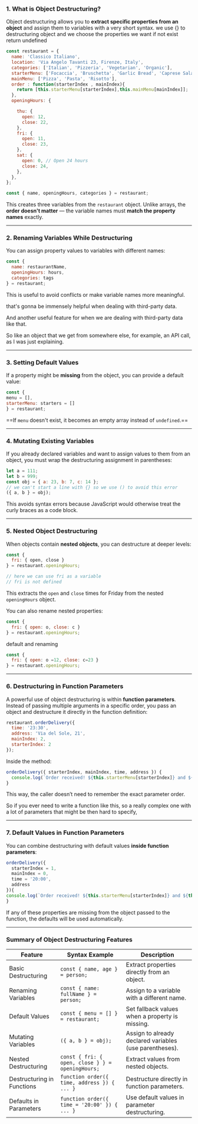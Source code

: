 ### **1. What is Object Destructuring?**

Object destructuring allows you to **extract specific properties from an object** and assign them to variables with a very short syntax.
we use {} to destructuring object and we choose the properties we want if not exist return undefined

```js
const restaurant = {
  name: 'Classico Italiano',
  location: 'Via Angelo Tavanti 23, Firenze, Italy',
  categories: ['Italian', 'Pizzeria', 'Vegetarian', 'Organic'],
  starterMenu: ['Focaccia', 'Bruschetta', 'Garlic Bread', 'Caprese Salad'],
  mainMenu: ['Pizza', 'Pasta', 'Risotto'],
  order : function(starterIndex , mainIndex){
    return [this.starterMenu[starterIndex],this.mainMenu[mainIndex]];
  },
  openingHours: {

    thu: {
      open: 12,
      close: 22,
    },
    fri: {
      open: 11,
      close: 23,
    },
    sat: {
      open: 0, // Open 24 hours
      close: 24,
    },
  },
};

const { name, openingHours, categories } = restaurant;
```
This creates three variables from the `restaurant` object. Unlike arrays, the **order doesn't matter** — the variable names must **match the property names** exactly.

---

### **2. Renaming Variables While Destructuring**

You can assign property values to variables with different names:

```js
const {
  name: restaurantName,
  openingHours: hours,
  categories: tags
} = restaurant;

```

This is useful to avoid conflicts or make variable names more meaningful.

that's gonna be immensely helpful when dealing with third-party data. 

And another useful feature for when we are dealing with third-party data like that. 

So like an object that we get from somewhere else, for example, an API call, as I was just explaining.

---

### **3. Setting Default Values**

If a property might be **missing** from the object, you can provide a default value:

```js
const { 
menu = [],
starterMenu: starters = [] 
} = restaurant;
```

==If `menu` doesn't exist, it becomes an empty array instead of `undefined`.==

---

### **4. Mutating Existing Variables**

If you already declared variables and want to assign values to them from an object, you must wrap the destructuring assignment in parentheses:

```js
let a = 111;
let b = 999;
const obj = { a: 23, b: 7, c: 14 };
// we can't start a line with {} so we use () to avoid this error
({ a, b } = obj);
```

This avoids syntax errors because JavaScript would otherwise treat the curly braces as a code block.

---

### **5. Nested Object Destructuring**

When objects contain **nested objects**, you can destructure at deeper levels:

```js
const {
  fri: { open, close }
} = restaurant.openingHours;

// here we can use fri as a variable 
// fri is not defined 
```

This extracts the `open` and `close` times for Friday from the nested `openingHours` object.

You can also rename nested properties:

```js
const {
  fri: { open: o, close: c }
} = restaurant.openingHours;
```

default and renaming

```js
const {
  fri: { open: o =12, close: c=23 }
} = restaurant.openingHours;
```

---

### **6. Destructuring in Function Parameters**

A powerful use of object destructuring is within **function parameters**. Instead of passing multiple arguments in a specific order, you pass an object and destructure it directly in the function definition:

```js
restaurant.orderDelivery({
  time: '23:30',
  address: 'Via del Sole, 21',
  mainIndex: 2,
  starterIndex: 2
});
```

Inside the method:

```js
orderDelivery({ starterIndex, mainIndex, time, address }) {
  console.log(`Order received! ${this.starterMenu[starterIndex]} and ${this.mainMenu[mainIndex]} will be delivered to ${address} at ${time}`);
}

```

This way, the caller doesn’t need to remember the exact parameter order.

So if you ever need to write a function like this, so a really complex one with a lot of parameters that might be then hard to specify,

---

### **7. Default Values in Function Parameters**

You can combine destructuring with default values **inside function parameters**:

```js
orderDelivery({
  starterIndex = 1,
  mainIndex = 0,
  time = '20:00',
  address
}){
console.log(`Order received! ${this.starterMenu[starterIndex]} and ${this.mainMenu[mainIndex]} will be delivered to ${address} at ${time}`);
}
```

If any of these properties are missing from the object passed to the function, the defaults will be used automatically.


---------------------------------
### **Summary of Object Destructuring Features**

|**Feature**|**Syntax Example**|**Description**|
|---|---|---|
|Basic Destructuring|`const { name, age } = person;`|Extract properties directly from an object.|
|Renaming Variables|`const { name: fullName } = person;`|Assign to a variable with a different name.|
|Default Values|`const { menu = [] } = restaurant;`|Set fallback values when a property is missing.|
|Mutating Variables|`({ a, b } = obj);`|Assign to already declared variables (use parentheses).|
|Nested Destructuring|`const { fri: { open, close } } = openingHours;`|Extract values from nested objects.|
|Destructuring in Functions|`function order({ time, address }) { ... }`|Destructure directly in function parameters.|
|Defaults in Parameters|`function order({ time = '20:00' }) { ... }`|Use default values in parameter destructuring.|